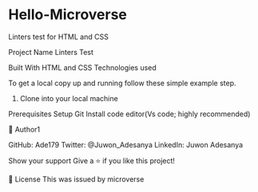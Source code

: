 # Hello-Microverse
Linters test for HTML and CSS

Project Name
Linters Test

Built With
HTML and CSS
Technologies used


To get a local copy up and running follow these simple example step.
1) Clone into your local machine

Prerequisites
Setup Git
Install code editor(Vs code; highly recommended)

👤 Author1

GitHub: Ade179
Twitter: @Juwon_Adesanya
LinkedIn: Juwon Adesanya



Show your support
Give a ⭐️ if you like this project!

📝 License
This was issued by microverse